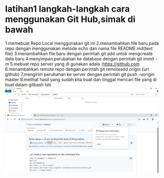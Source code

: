 # latihan1 langkah-langkah cara menggunakan Git Hub,simak di bawah
1.memebuat Repo Local menggunakan git ini
2.menambahkan file baru pada repo dengan menggunakan metode echo dan nama file README.md{text file}
3.menambahkan file baru dengan perintah git add untuk mengcreate data baru
4.menyimpan perubahan ke database dengan perintah git immit -m
5.mebuat repo server yang di gunakan adala :https://github.com
6.menambahkan remote repo dengan perintah git remoteadd origin {url github}
7.mengirim perubahan ke server dengan perintah git push -uorigin master
8.melihat hasil yang sudah kita buat dan tinggal mencari file yang di buat dalam gitbash tsb
![](https://github.com/fiqhynurfaizalali/latihan1/blob/master/gmbr1.png)

